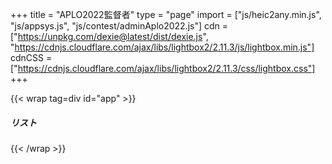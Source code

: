 +++
title = "APLO2022監督者"
type = "page"
import = ["js/heic2any.min.js", "js/appsys.js", "js/contest/adminAplo2022.js"]
cdn = ["https://unpkg.com/dexie@latest/dist/dexie.js", "https://cdnjs.cloudflare.com/ajax/libs/lightbox2/2.11.3/js/lightbox.min.js"]
cdnCSS = ["https://cdnjs.cloudflare.com/ajax/libs/lightbox2/2.11.3/css/lightbox.css"]
+++

<script src="https://unpkg.com/vue@3"></script>

{{< wrap tag=div id="app" >}}
<div class="card">
    <div class="card-header">
        <h5 class="mb-0">リスト</h5>
    </div>
    <ul id="namelist" class="list-group list-group-flush list-fill-link"></ul>
</div>

<div id="portal"></div>

{{< /wrap >}}

